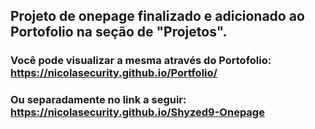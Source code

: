 ## Projeto de onepage finalizado e adicionado ao Portofolio na seção de "Projetos".
### Você pode visualizar a mesma através do Portofolio: https://nicolasecurity.github.io/Portfolio/
### Ou separadamente no link a seguir: https://nicolasecurity.github.io/Shyzed9-Onepage
